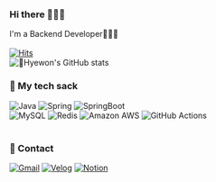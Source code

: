 ### Hi there 🙇🏻‍♀️
I'm a Backend Developer👩🏻‍💻
<br>
<br>
[![Hits](https://hits.seeyoufarm.com/api/count/incr/badge.svg?url=https%3A%2F%2Fgithub.com%2Fhyewon218%2Fhit-counter&count_bg=%23FFDAC7&title_bg=%23FFADAD&icon=&icon_color=%23E7E7E7&title=hits&edge_flat=false)](https://hits.seeyoufarm.com)
<br>
![Hyewon's GitHub stats](https://github-readme-stats.vercel.app/api?username=hyewon218&show_icons=true&theme=dracula&hide=stars,contribs)
<br>

### 🚀 My tech sack
![Java](https://img.shields.io/badge/Java-007396?style=flat&logo=OpenJDK&logoColor=white) 
![Spring](https://img.shields.io/badge/Spring-6DB33F?style=flat&logo=spring&logoColor=white) 
![SpringBoot](https://img.shields.io/badge/SpringBoot-6DB33F?style=flat&logo=springboot&logoColor=white) 
<br>
![MySQL](https://img.shields.io/badge/MySQL-4479A1?style=flat&logo=mysql&logoColor=white)
![Redis](https://img.shields.io/badge/Redis-DC382D?style=flat&logo=redis&logoColor=white) 
![Amazon AWS](https://img.shields.io/badge/Amazon%20AWS-232F3E?style=flat&logo=amazonaws&logoColor=white) 
![GitHub Actions](https://img.shields.io/badge/GitHub%20Actions-2088FF?style=flat&logo=githubactions&logoColor=white)
<br>
<br>
### 📨 Contact
[![Gmail](https://img.shields.io/badge/Gmail-D14836?style=flat&logo=gmail&logoColor=white&link=mailto:won1110218@gmail.com)](mailto:won1110218@gmail.com)
[![Velog](https://img.shields.io/badge/Tech%20Blog-20C997?style=flat&logo=velog&logoColor=white&link=https://velog.io/@hyewon0218/)](https://velog.io/@hyewon0218/)
[![Notion](https://img.shields.io/badge/Study%20notion-000000?style=flat&logo=notion&logoColor=white&link=https://cooperative-viburnum-f29.notion.site/Spring-9ee67557887548eca582377b6ac6ab52?pvs=4/)](https://cooperative-viburnum-f29.notion.site/Spring-9ee67557887548eca582377b6ac6ab52?pvs=4/)

<!--
**hyewon218/hyewon218** is a ✨ _special_ ✨ repository because its `README.md` (this file) appears on your GitHub profile.

Here are some ideas to get you started:

- 🔭 I’m currently working on ...
- 🌱 I’m currently learning ...
- 👯 I’m looking to collaborate on ...
- 🤔 I’m looking for help with ...
- 💬 Ask me about ...
- 📫 How to reach me: ...
- 😄 Pronouns: ...
- ⚡ Fun fact: ...
-->
